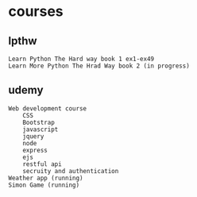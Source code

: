 # courses

## lpthw

    Learn Python The Hard way book 1 ex1-ex49
    Learn More Python The Hrad Way book 2 (in progress)

## udemy

    Web development course
        CSS
        Bootstrap
        javascript
        jquery
        node
        express
        ejs
        restful api
        secruity and authentication
    Weather app (running)
    Simon Game (running)
